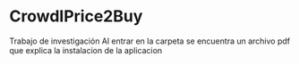 # CrowdIPrice2Buy
Trabajo de investigación
Al entrar en la carpeta se encuentra un archivo pdf que explica la instalacion de la aplicacion
